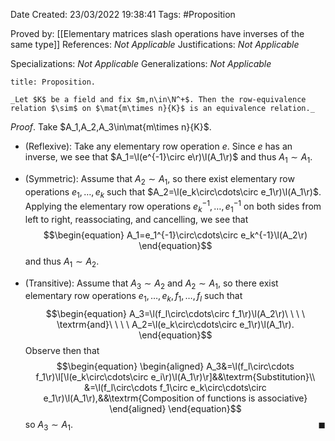 <div class="topSpace"></div>

Date Created: 23/03/2022 19:38:41
Tags: #Proposition

Proved by: [[Elementary matrices slash operations have inverses of the same type]]
References: _Not Applicable_
Justifications: _Not Applicable_

Specializations: _Not Applicable_
Generalizations: _Not Applicable_

``` ad-Proposition
title: Proposition.

_Let $K$ be a field and fix $m,n\in\N^+$. Then the row-equivalence relation $\sim$ on $\mat{m\times n}{K}$ is an equivalence relation._

```

_Proof_. Take $A_1,A_2,A_3\in\mat{m\times n}{K}$.
* (Reflexive): Take any elementary row operation $e$. Since $e$ has an inverse, we see that $A_1=\l(e^{-1}\circ e\r)\l(A_1\r)$ and thus $A_1\sim A_1$.

* (Symmetric): Assume that $A_2\sim A_1$, so there exist elementary row operations $e_1,\dots,e_k$ such that $A_2=\l(e_k\circ\cdots\circ e_1\r)\l(A_1\r)$. Applying the elementary row operations $e_k^{-1},\dots,e_1^{-1}$ on both sides from left to right, reassociating, and cancelling, we see that
$$\begin{equation}
    A_1=e_1^{-1}\circ\cdots\circ e_k^{-1}\l(A_2\r)
\end{equation}$$
and thus $A_1\sim A_2$.
* (Transitive): Assume that $A_3\sim A_2$ and $A_2\sim A_1$, so there exist elementary row operations $e_1,\dots,e_k,f_1,\dots,f_l$ such that
$$\begin{equation}
    A_3=\l(f_l\circ\cdots\circ f_1\r)\l(A_2\r)\ \ \ \ \textrm{and}\ \ \ \ A_2=\l(e_k\circ\cdots\circ e_1\r)\l(A_1\r).
\end{equation}$$
Observe then that
$$\begin{equation}
    \begin{aligned}
        A_3&=\l(f_l\circ\cdots f_1\r)\l[\l(e_k\circ\cdots\circ e_i\r)\l(A_1\r)\r]&&\textrm{Substitution}\\
        &=\l(f_l\circ\cdots f_1\circ e_k\circ\cdots\circ e_1\r)\l(A_1\r),&&\textrm{Composition of functions is associative}
    \end{aligned}
\end{equation}$$
so $A_3\sim A_1$.<span style="float:right;">$\blacksquare$</span>
